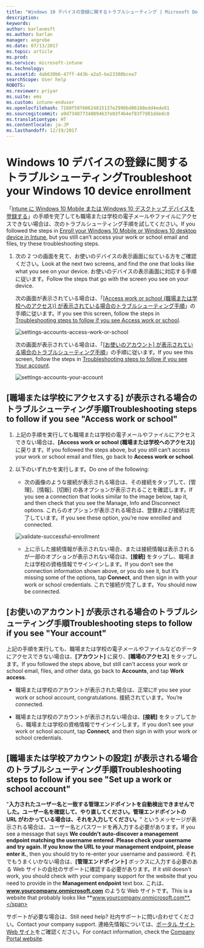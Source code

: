 ```yaml
---
title: "Windows 10 デバイスの登録に関するトラブルシューティング | Microsoft Docs"
description: 
keywords: 
author: barlanmsft
ms.author: barlan
manager: angrobe
ms.date: 07/13/2017
ms.topic: article
ms.prod: 
ms.service: microsoft-intune
ms.technology: 
ms.assetid: 4ab630b6-47ff-443b-a2a5-be23388bcea7
searchScope: User help
ROBOTS: 
ms.reviewer: priyar
ms.suite: ems
ms.custom: intune-enduser
ms.openlocfilehash: 7160f58f60624815137e2990bd06188edd4ede81
ms.sourcegitcommit: a9d734877340894637e03f4b4ef83f7d01ddedc8
ms.translationtype: HT
ms.contentlocale: ja-JP
ms.lasthandoff: 12/19/2017
---
```

# <a name="troubleshoot-your-windows-10-device-enrollment"></a><span data-ttu-id="68bd3-102">Windows 10 デバイスの登録に関するトラブルシューティング</span><span class="sxs-lookup"><span data-stu-id="68bd3-102">Troubleshoot your Windows 10 device enrollment</span></span>
<span data-ttu-id="68bd3-103">「[Intune に Windows 10 Mobile または Windows 10 デスクトップ デバイスを登録する](enroll-your-w10-phone-or-w10-pc-windows.md)」の手順を完了しても職場または学校の電子メールやファイルにアクセスできない場合は、次のトラブルシューティング手順を試してください。</span><span class="sxs-lookup"><span data-stu-id="68bd3-103">If you followed the steps in [Enroll your Windows 10 Mobile or Windows 10 desktop device in Intune](enroll-your-w10-phone-or-w10-pc-windows.md), but you still can’t access your work or school email and files, try these troubleshooting steps.</span></span>

1.  <span data-ttu-id="68bd3-104">次の 2 つの画面を見て、お使いのデバイスの表示画面に似ている方をご確認ください。</span><span class="sxs-lookup"><span data-stu-id="68bd3-104">Look at the next two screens, and find the one that looks like what you see on your device.</span></span> <span data-ttu-id="68bd3-105">お使いのデバイスの表示画面に対応する手順に従います。</span><span class="sxs-lookup"><span data-stu-id="68bd3-105">Follow the steps that go with the screen you see on your device.</span></span>

    <span data-ttu-id="68bd3-106">次の画面が表示されている場合は、「[[Access work or school (職場または学校へのアクセス)] が表示されている場合のトラブルシューティング手順](#troubleshooting-steps-to-follow-if-you-see-access-work-or-school)」の手順に従います。</span><span class="sxs-lookup"><span data-stu-id="68bd3-106">If you see this screen, follow the steps in [Troubleshooting steps to follow if you see Access work or school](#troubleshooting-steps-to-follow-if-you-see-access-work-or-school).</span></span>

    ![settings-accounts-access-work-or-school](./media/w10-enroll-rs1-connect-to-work-or-school.png)

    <span data-ttu-id="68bd3-108">次の画面が表示されている場合は、「[[お使いのアカウント] が表示されている場合のトラブルシューティング手順](#troubleshooting-steps-to-follow-if-you-see-your-account)」の手順に従います。</span><span class="sxs-lookup"><span data-stu-id="68bd3-108">If you see this screen, follow the steps in [Troubleshooting steps to follow if you see Your account](#troubleshooting-steps-to-follow-if-you-see-your-account).</span></span>

    ![settings-accounts-your-account](./media/W10-enroll-2-accounts-your-account.png)

## <a name="troubleshooting-steps-to-follow-if-you-see-access-work-or-school"></a><span data-ttu-id="68bd3-110">[職場または学校にアクセスする] が表示される場合のトラブルシューティング手順</span><span class="sxs-lookup"><span data-stu-id="68bd3-110">Troubleshooting steps to follow if you see "Access work or school"</span></span>

1.  <span data-ttu-id="68bd3-111">上記の手順を実行しても職場または学校の電子メールやファイルにアクセスできない場合は、**[Access work or school (職場または学校へのアクセス)]** に戻ります。</span><span class="sxs-lookup"><span data-stu-id="68bd3-111">If you followed the steps above, but you still can’t access your work or school email and files, go back to **Access work or school**.</span></span>

2. <span data-ttu-id="68bd3-112">以下のいずれかを実行します。</span><span class="sxs-lookup"><span data-stu-id="68bd3-112">Do one of the following:</span></span>

    - <span data-ttu-id="68bd3-113">次の画像のような接続が表示される場合は、その接続をタップして、[管理]、[情報]、[切断] の各オプションが表示されることを確認します。</span><span class="sxs-lookup"><span data-stu-id="68bd3-113">If you see a connection that looks similar to the image below, tap it, and then check that you see the Manage, Info and Disconnect options.</span></span> <span data-ttu-id="68bd3-114">これらのオプションが表示される場合は、登録および接続は完了しています。</span><span class="sxs-lookup"><span data-stu-id="68bd3-114">If you see these option, you’re now enrolled and connected.</span></span>

    ![validate-successful-enrollment](./media/w10-enroll-rs1-validate-successful-enrollment.png)

    - <span data-ttu-id="68bd3-116">上に示した接続情報が表示されない場合、または接続情報は表示されるが一部のオプションが表示されない場合は、**[接続]** をタップし、職場または学校の資格情報でサインインします。</span><span class="sxs-lookup"><span data-stu-id="68bd3-116">If you don’t see the connection information shown above, or you do see it, but it’s missing some of the options, tap **Connect**, and then sign in with your work or school credentials.</span></span> <span data-ttu-id="68bd3-117">これで接続が完了します。</span><span class="sxs-lookup"><span data-stu-id="68bd3-117">You should now be connected.</span></span>

## <a name="troubleshooting-steps-to-follow-if-you-see-your-account"></a><span data-ttu-id="68bd3-118">[お使いのアカウント] が表示される場合のトラブルシューティング手順</span><span class="sxs-lookup"><span data-stu-id="68bd3-118">Troubleshooting steps to follow if you see "Your account"</span></span>

<span data-ttu-id="68bd3-119">上記の手順を実行しても、職場または学校の電子メールやファイルなどのデータにアクセスできない場合は、**[アカウント]** に戻り、**[職場のアクセス]** をタップします。</span><span class="sxs-lookup"><span data-stu-id="68bd3-119">If you followed the steps above, but still can't access your work or school email, files, and other data, go back to **Accounts**, and tap **Work access**.</span></span>

- <span data-ttu-id="68bd3-120">職場または学校のアカウントが表示された場合は、正常に</span><span class="sxs-lookup"><span data-stu-id="68bd3-120">If you see your work or school account, congratulations.</span></span> <span data-ttu-id="68bd3-121">接続されています。</span><span class="sxs-lookup"><span data-stu-id="68bd3-121">You’re connected.</span></span>

- <span data-ttu-id="68bd3-122">職場または学校のアカウントが表示されない場合は、**[接続]** をタップしてから、職場または学校の資格情報でサインインします。</span><span class="sxs-lookup"><span data-stu-id="68bd3-122">If you don’t see your work or school account, tap **Connect**, and then sign in with your work or school credentials.</span></span>

## <a name="troubleshooting-steps-to-follow-if-you-see-set-up-a-work-or-school-account"></a><span data-ttu-id="68bd3-123">[職場または学校アカウントの設定] が表示される場合のトラブルシューティング手順</span><span class="sxs-lookup"><span data-stu-id="68bd3-123">Troubleshooting steps to follow if you see "Set up a work or school account"</span></span>

<span data-ttu-id="68bd3-124">"__入力されたユーザー名と一致する管理エンドポイントを自動検出できませんでした。ユーザー名を確認して、やり直してください。管理エンドポイントの URL がわかっている場合は、それを入力してください。__" というメッセージが表示される場合は、ユーザー名とパスワードを再入力する必要があります。</span><span class="sxs-lookup"><span data-stu-id="68bd3-124">If you see a message that says __We couldn't auto-discover a management endpoint matching the username entered. Please check your username and try again. If you know the URL to your management endpoint, please enter it.__, then you should try to re-enter your username and password.</span></span> <span data-ttu-id="68bd3-125">それでもうまくいかない場合は、**[管理エンドポイント]** ボックスに入力する必要のある Web サイトの会社のサポートに確認する必要があります。</span><span class="sxs-lookup"><span data-stu-id="68bd3-125">If it still doesn't work, you should check with your company support for the website that you need to provide in the **Management endpoint** text box.</span></span> <span data-ttu-id="68bd3-126">これは、**www.yourcompany.onmicrosoft.com** のような Web サイトです。</span><span class="sxs-lookup"><span data-stu-id="68bd3-126">This is a website that probably looks like **www.yourcompany.onmicrosoft.com**.</span></span>

<span data-ttu-id="68bd3-127">サポートが必要な場合は、</span><span class="sxs-lookup"><span data-stu-id="68bd3-127">Still need help?</span></span> <span data-ttu-id="68bd3-128">社内サポートに問い合わせてください。</span><span class="sxs-lookup"><span data-stu-id="68bd3-128">Contact your company support.</span></span> <span data-ttu-id="68bd3-129">連絡先情報については、[ポータル サイト Web サイト](https://portal.manage.microsoft.com#HelpDeskDialog)をご確認ください。</span><span class="sxs-lookup"><span data-stu-id="68bd3-129">For contact information, check the [Company Portal website](https://portal.manage.microsoft.com#HelpDeskDialog).</span></span>
